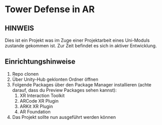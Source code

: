 # Tower Defense in AR

## HINWEIS
Dies ist ein Projekt was im Zuge einer Projektarbeit eines Uni-Moduls zustande gekommen ist.
Zur Zeit befindet es sich in aktiver Entwicklung.

## Einrichtungshinweise
1. Repo clonen
2. Über Unity-Hub geklonten Ordner öffnen
3. Folgende Packages über den Package Manager installieren (achte darauf, dass du Preview Packages sehen kannst):
    1. XR Interaction Toolkit
    2. ARCode XR Plugin
    3. ARKit XR Plugin
    4. AR Foundation
4. Das Projekt sollte nun ausgeführt werden können

